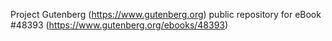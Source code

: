 Project Gutenberg (https://www.gutenberg.org) public repository for
eBook #48393 (https://www.gutenberg.org/ebooks/48393)
